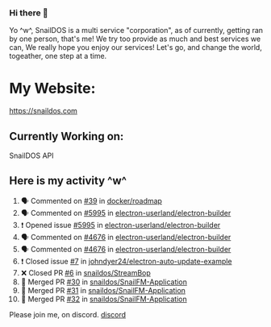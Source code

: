 ### Hi there 👋
Yo ^w^,
SnailDOS is a multi service "corporation", as of currently, getting ran by one person, that's me!
We try too provide as much and best services we can, We really hope you enjoy our services!
Let's go, and change the world, togeather, one step at a time.
# My Website:
https://snaildos.com
## Currently Working on:
SnailDOS API
## Here is my activity ^w^
<!--START_SECTION:activity-->
1. 🗣 Commented on [#39](https://github.com/docker/roadmap/issues/39) in [docker/roadmap](https://github.com/docker/roadmap)
2. 🗣 Commented on [#5995](https://github.com/electron-userland/electron-builder/issues/5995) in [electron-userland/electron-builder](https://github.com/electron-userland/electron-builder)
3. ❗️ Opened issue [#5995](https://github.com/electron-userland/electron-builder/issues/5995) in [electron-userland/electron-builder](https://github.com/electron-userland/electron-builder)
4. 🗣 Commented on [#4676](https://github.com/electron-userland/electron-builder/issues/4676) in [electron-userland/electron-builder](https://github.com/electron-userland/electron-builder)
5. 🗣 Commented on [#4676](https://github.com/electron-userland/electron-builder/issues/4676) in [electron-userland/electron-builder](https://github.com/electron-userland/electron-builder)
6. ❗️ Closed issue [#7](https://github.com/johndyer24/electron-auto-update-example/issues/7) in [johndyer24/electron-auto-update-example](https://github.com/johndyer24/electron-auto-update-example)
7. ❌ Closed PR [#6](https://github.com/snaildos/StreamBop/pull/6) in [snaildos/StreamBop](https://github.com/snaildos/StreamBop)
8. 🎉 Merged PR [#30](https://github.com/snaildos/SnailFM-Application/pull/30) in [snaildos/SnailFM-Application](https://github.com/snaildos/SnailFM-Application)
9. 🎉 Merged PR [#31](https://github.com/snaildos/SnailFM-Application/pull/31) in [snaildos/SnailFM-Application](https://github.com/snaildos/SnailFM-Application)
10. 🎉 Merged PR [#32](https://github.com/snaildos/SnailFM-Application/pull/32) in [snaildos/SnailFM-Application](https://github.com/snaildos/SnailFM-Application)
<!--END_SECTION:activity-->
Please join me, on discord.
[discord](https://invite.gg/snaildos)
